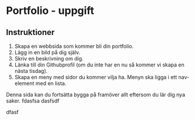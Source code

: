 # Portfolio - uppgift

## Instruktioner
1. Skapa en webbsida som kommer bli din portfolio.
2. Lägg in en bild på dig själv.
3. Skriv en beskrivning om dig.
4. Länka till din Githubprofil (om du inte har en nu så kommer vi skapa en nästa tisdag).
5. Skapa en meny med sidor du kommer vilja ha. Menyn ska ligga i ett nav-element med en lista.

Denna sida kan du fortsätta bygga på framöver allt eftersom du lär dig nya saker.
fdasfsa
dasfsdf

dfasf